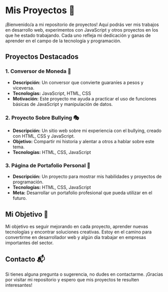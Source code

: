 # Mis Proyectos 🚀

¡Bienvenido/a a mi repositorio de proyectos! Aquí podrás ver mis trabajos en desarrollo web, experimentos con JavaScript y otros proyectos en los que he estado trabajando. Cada uno refleja mi dedicación y ganas de aprender en el campo de la tecnología y programación. 

## Proyectos Destacados

### 1. Conversor de Moneda 💸
- **Descripción:** Un conversor que convierte guaraníes a pesos y viceversa.
- **Tecnologías:** JavaScript, HTML, CSS
- **Motivación:** Este proyecto me ayuda a practicar el uso de funciones básicas de JavaScript y manipulación de datos.

### 2. Proyecto Sobre Bullying 🎭
- **Descripción:** Un sitio web sobre mi experiencia con el bullying, creado con HTML, CSS y JavaScript.
- **Objetivo:** Compartir mi historia y alentar a otros a hablar sobre este tema.
- **Tecnologías:** HTML, CSS, JavaScript

### 3. Página de Portafolio Personal 📁
- **Descripción:** Un proyecto para mostrar mis habilidades y proyectos de programación.
- **Tecnologías:** HTML, CSS, JavaScript
- **Meta:** Desarrollar un portafolio profesional que pueda utilizar en el futuro.

## Mi Objetivo 🎯
Mi objetivo es seguir mejorando en cada proyecto, aprender nuevas tecnologías y encontrar soluciones creativas. Estoy en el camino para convertirme en desarrollador web y algún día trabajar en empresas importantes del sector.

## Contacto 📬
Si tienes alguna pregunta o sugerencia, no dudes en contactarme. ¡Gracias por visitar mi repositorio y espero que mis proyectos te resulten interesantes!

